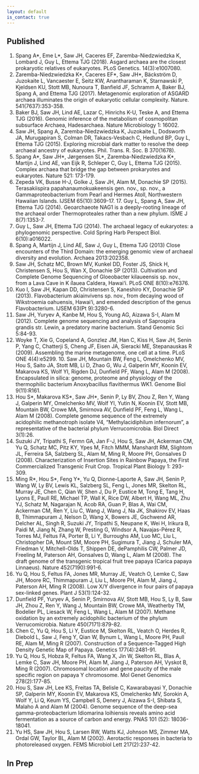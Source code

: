 ```yaml
---
layout: default
is_contact: true
---
```


## Published

1. Spang A*, Eme L*, Saw JH, Caceres EF, Zaremba-Niedzwiedzka K, Lombard J, Guy L, Ettema TJG (2018). Asgard archaea are the closest prokaryotic relatives of eukaryotes. PLoS Genetics. 14(3):e1007080.
1. Zaremba-Niedzwiedzka K*, Caceres EF*, Saw JH*, Bäckström D, Juzokaite L, Vancaester E, Seitz KW, Anantharaman K, Starnawski P, Kjeldsen KU, Stott MB, Nunoura T, Banfield JF, Schramm A, Baker BJ, Spang A, and Ettema TJG (2017). Metagenomic exploration of ASGARD archaea illuminates the origin of eukaryotic cellular complexity. Nature. 541(7637):353-358.
1. Baker BJ, Saw JH, Lind AE, Lazar C, Hinrichs K-U, Teske A, and Ettema TJG (2016). Genomic inference of the metabolism of cosmopolitan subsurface Archaea, Hadesarchaea. Nature Microbiology 1: 16002.
1. Saw JH, Spang A, Zaremba-Niedzwiedzka K, Juzokaite L, Dodsworth JA, Murugapiran S, Colman DR, Takacs-Vesbach C, Hedlund BP, Guy L, Ettema TJG (2015). Exploring microbial dark matter to resolve the deep archaeal ancestry of eukaryotes. Phil. Trans. R. Soc. B 370(1678).
1. Spang A*, Saw JH*, Jørgensen SL*, Zaremba-Niedzwiedzka K*, Martijn J, Lind AE, van Eijk R, Schleper C, Guy L, Ettema TJG (2015). Complex archaea that bridge the gap between prokaryotes and eukaryotes. Nature 521: 173-179.
1. Zepeda VK, Busse H-J, Golke J, Saw JH, Alam M, Donachie SP (2015). Terasakiispira papahanaumokuakeensis gen. nov., sp. nov., a Gammaproteobacterium from Pearl and Hermes Atoll, Northwestern Hawaiian Islands. IJSEM 65(10):3609-17. 17. Guy L, Spang A, Saw JH, Ettema TJG (2014). Geoarchaeote NAG1 is a deeply-rooting lineage of the archaeal order Thermoproteales rather than a new phylum. ISME J 8(7):1353-7.
1. Guy L, Saw JH, Ettema TJG (2014). The archaeal legacy of eukaryotes: a phylogenomic perspective. Cold Spring Harb Perspect Biol. 6(10):a016022.
1. Spang A, Martijn J, Lind AE, Saw J, Guy L, Ettema TJG (2013) Close encounters of the Third Domain: the emerging genomic view of archaeal diversity and evolution. Archaea 2013:202358.
1. Saw JH, Schatz MC, Brown MV, Kunkel DD, Foster JS, Shick H, Christensen S, Hou S, Wan X, Donachie SP (2013).  Cultivation and Complete Genome Sequencing of Gloeobacter kilaueensis sp. nov., from a Lava Cave in K ̄ılauea Caldera, Hawai‘i. PLoS ONE 8(10):e76376.
1. Kuo I, Saw JH, Kapan DD, Christensen S, Kaneshiro KY, Donachie SP (2013). Flavobacterium akiainvivens sp. nov., from decaying wood of Wikstroemia oahuensis, Hawai‘i, and emended description of the genus Flavobacterium. IJSEM 63(Pt 9):3280-6.
1. Saw JH, Yuryev A, Kanbe M, Hou S, Young AG, Aizawa S-I, Alam M (2012). Complete genome sequencing and analysis of Saprospira grandis str. Lewin, a predatory marine bacterium. Stand Genomic Sci 5:84-93.
1. Woyke T, Xie G, Copeland A, Gonzlez JM, Han C, Kiss H, Saw JH, Senin P, Yang C, Chatterji S, Cheng JF, Eisen JA, Sieracki ME, Stepanauskas R (2009). Assembling the marine metagenome, one cell at a time. PLoS ONE 4(4):e5299. 10. Saw JH, Mountain BW, Feng L, Omelchenko MV, Hou S, Saito JA, Stott MB, Li D, Zhao G, Wu J, Galperin MY, Koonin EV, Makarova KS, Wolf YI, Rigden DJ, Dunfield PF, Wang L, Alam M (2008). Encapsulated in silica: genome, proteome and physiology of the thermophilic bacterium Anoxybacillus flavithermus WK1. Genome Biol 9(11):R161.
1. Hou S*, Makarova KS*, Saw JH*, Senin P, Ly BV, Zhou Z, Ren Y, Wang J, Galperin MY, Omelchenko MV, Wolf YI, Yutin N, Koonin EV, Stott MB, Mountain BW, Crowe MA, Smirnova AV, Dunfield PF, Feng L, Wang L, Alam M (2008). Complete genome sequence of the extremely acidophilic methanotroph isolate V4, “Methylacidiphilum infernorum”, a representative of the bacterial phylum Verrucomicrobia. Biol Direct 3(1):26.
1. Suzuki JY, Tripathi S, Fermn GA, Jan F-J, Hou S, Saw JH, Ackerman CM, Yu Q, Schatz MC, Pitz KY, Ypes M, Fitch MMM, Manshardt RM, Slightom JL, Ferreira SA, Salzberg SL, Alam M, Ming R, Moore PH, Gonsalves D (2008). Characterization of Insertion Sites in Rainbow Papaya, the First Commercialized Transgenic Fruit Crop. Tropical Plant Biology 1: 293-309.
1. Ming R*, Hou S*, Feng Y*, Yu Q, Dionne-Laporte A, Saw JH, Senin P, Wang W, Ly BV, Lewis KL, Salzberg SL, Feng L, Jones MR, Skelton RL, Murray JE, Chen C, Qian W, Shen J, Du P, Eustice M, Tong E, Tang H, Lyons E, Paull RE, Michael TP, Wall K, Rice DW, Albert H, Wang ML, Zhu YJ, Schatz M, Nagarajan N, Acob RA, Guan P, Blas A, Wai CM, Ackerman CM, Ren Y, Liu C, Wang J, Wang J, Na JK, Shakirov EV, Haas B, Thimmapuram J, Nelson D, Wang X, Bowers JE, Gschwend AR, Delcher AL, Singh R, Suzuki JY, Tripathi S, Neupane K, Wei H, Irikura B, Paidi M, Jiang N, Zhang W, Presting G, Windsor A, Navajas-Pérez R, Torres MJ, Feltus FA, Porter B, Li Y, Burroughs AM, Luo MC, Liu L, Christopher DA, Mount SM, Moore PH, Sugimura T, Jiang J, Schuler MA, Friedman V, Mitchell-Olds T, Shippen DE, dePamphilis CW, Palmer JD, Freeling M, Paterson AH, Gonsalves D, Wang L, Alam M (2008). The draft genome of the transgenic tropical fruit tree papaya (Carica papaya Linnaeus). Nature 452(7190):991-6.
1. Yu Q, Hou S, Feltus FA, Jones MR, Murray JE, Veatch O, Lemke C, Saw JH, Moore RC, Thimmapuram J, Liu L, Moore PH, Alam M, Jiang J, Paterson AH, Ming R (2008). Low X/Y divergence in four pairs of papaya sex-linked genes. Plant J 53(1):124-32.
1. Dunfield PF, Yuryev A, Senin P, Smirnova AV, Stott MB, Hou S, Ly B, Saw JH, Zhou Z, Ren Y, Wang J, Mountain BW, Crowe MA, Weatherby TM, Bodelier PL, Liesack W, Feng L, Wang L, Alam M (2007). Methane oxidation by an extremely acidophilic bacterium of the phylum Verrucomicrobia. Nature 450(7171):879-82.
1. Chen C, Yu Q, Hou S, Li Y, Eustice M, Skelton RL, Veatch O, Herdes R, Diebold L, Saw J, Feng Y, Qian W, Bynum L, Wang L, Moore PH, Paull RE, Alam M, Ming R (2007). Construction of a Sequence-Tagged High Density Genetic Map of Papaya. Genetics 177(4):2481-91.
1. Yu Q, Hou S, Hobza R, Feltus FA, Wang X, Jin W, Skelton RL, Blas A, Lemke C, Saw JH, Moore PH, Alam M, Jiang J, Paterson AH, Vyskot B, Ming R (2007). Chromosomal location and gene paucity of the male specific region on papaya Y chromosome. Mol Genet Genomics 278(2):177-85.
1. Hou S, Saw JH, Lee KS, Freitas TA, Belisle C, Kawarabayasi Y, Donachie SP, Galperin MY, Koonin EV, Makarova KS, Omelchenko MV, Sorokin A, Wolf Y, Li Q, Keum YS, Campbell S, Denery J, Aizawa S-I, Shibata S, Malaho  A and Alam M (2004). Genome sequence of the deep-sea gamma-proteobacterium Idiomarina loihiensis reveals amino acid fermentation as a source of carbon and energy. PNAS 101 (52): 18036-18041.
1. Yu HS, Saw JH, Hou S, Larsen RW, Watts KJ, Johnson MS, Zimmer MA, Ordal GW, Taylor BL, Alam M (2002). Aerotactic responses in bacteria to photoreleased oxygen. FEMS Microbiol Lett 217(2):237-42.

## In Prep
